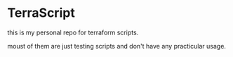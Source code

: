 # TerraScript

this is my personal repo for terraform scripts.

moust of them are just testing scripts and don't have any practicular usage.
